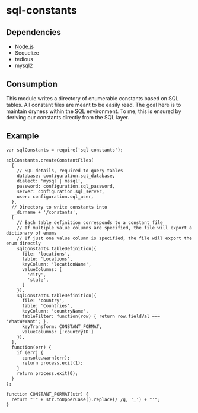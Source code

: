 # sql-constants

## Dependencies

* [Node.js](https://nodejs.org/en/)
* Sequelize
* tedious
* mysql2

## Consumption

This module writes a directory of enumerable constants based on SQL tables.
All constant files are meant to be easily read.
The goal here is to maintain dryness within the SQL environment.
To me, this is ensured by deriving our constants directly from the SQL layer.

## Example

```
var sqlConstants = require('sql-constants');

sqlConstants.createConstantFiles(
  {
    // SQL details, required to query tables
    database: configuration.sql_database,
    dialect: 'mysql | mssql',
    password: configuration.sql_password,
    server: configuration.sql_server,
    user: configuration.sql_user,
  },
  // Directory to write constants into
  __dirname + '/constants',
  [
    // Each table definition corresponds to a constant file
    // If multiple value columns are specified, the file will export a dictionary of enums
    // If just one value column is specified, the file will export the enum directly
    sqlConstants.tableDefinition({
      file: 'locations',
      table: 'Locations',
      keyColumn: 'locationName',
      valueColumns: [
        'city',
        'state',
      ]
    }),
    sqlConstants.tableDefinition({
      file: 'country',
      table: 'Countries',
      keyColumn: 'countryName',
      tableFilter: function(row) { return row.fieldVal === 'WhatWeWant'; },
      keyTransform: CONSTANT_FORMAT,
      valueColumns: ['countryID']
    }),
  ],
  function(err) {
    if (err) {
      console.warn(err);
      return process.exit(1);
    }
    return process.exit(0);
  }
);

function CONSTANT_FORMAT(str) {
  return "'" + str.toUpperCase().replace(/ /g, '_') + "'";
}


```
